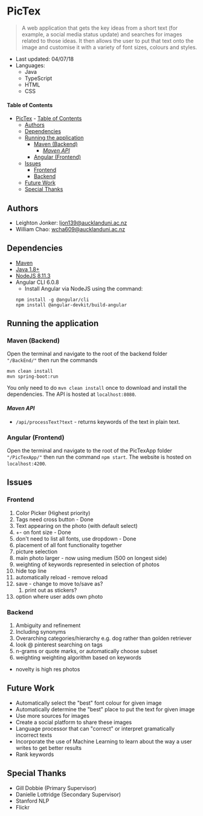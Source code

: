 # PicTex
> A web application that gets the key ideas from a short text (for example, a social media status update) and searches for images related to those ideas. It then allows the user to put that text onto the image and customise it with a variety of font sizes, colours and styles.

+ Last updated: 04/07/18
+ Languages: 
    + Java
    + TypeScript
    + HTML
    + CSS

#### Table of Contents
- [PicTex](#pictex)
            - [Table of Contents](#table-of-contents)
    - [Authors](#authors)
    - [Dependencies](#dependencies)
    - [Running the application](#running-the-application)
        - [Maven (Backend)](#maven-backend)
            - [*Maven API*](#maven-api)
        - [Angular (Frontend)](#angular-frontend)
    - [Issues](#issues)
        - [Frontend](#frontend)
        - [Backend](#backend)
    - [Future Work](#future-work)
    - [Special Thanks](#special-thanks)


## Authors
+ Leighton Jonker: <ljon139@aucklanduni.ac.nz>
+ William Chao: <wcha609@aucklanduni.ac.nz>

## Dependencies
+ [Maven](https://maven.apache.org/download.cgi)
+ [Java 1.8+](http://www.oracle.com/technetwork/java/javase/downloads/jdk8-downloads-2133151.html)
+ [NodeJS 8.11.3](https://nodejs.org/en/)
+ Angular CLI 6.0.8
    + Install Angular via NodeJS using the command:
    ```
    npm install -g @angular/cli
    npm install @angular-devkit/build-angular
    ```

## Running the application

### Maven (Backend)
Open the terminal and navigate to the root of the backend folder `"/BackEnd/"` then run the commands
```
mvn clean install
mvn spring-boot:run
```
You only need to do `mvn clean install` once to download and install the dependencies. The API is hosted at `localhost:8080`.

#### *Maven API*
+ `/api/processText?text` - returns keywords of the text in plain text.

### Angular (Frontend)
Open the terminal and navigate to the root of the PicTexApp folder `"/PicTexApp/"` then run the command `npm start`. The website is hosted on `localhost:4200`.

## Issues
### Frontend
1. Color Picker (Highest priority)
2. Tags need cross button - Done
3. Text appearing on the photo (with default select)
4. +- on font size - Done
5. don't need to list all fonts, use dropdown - Done
6. placement of all font functionality together
7. picture selection
8. main photo larger  - now using medium (500 on longest side)
9. weighting of keywords represented in selection of photos
10. hide top line
11. automatically reload - remove reload
12. save - change to move to/save as?
    1.  print out as stickers?
13. option where user adds own photo

### Backend
1. Ambiguity and refinement
2. Including synonyms
3. Overarching categories/hierarchy e.g. dog rather than golden retriever
4. look @ pinterest searching on tags
5. n-grams or quote marks, or automatically choose subset
6. weighting weighting algorithm based on keywords

+ novelty is high res photos

## Future Work
+ Automatically select the "best" font colour for given image
+ Automatically determine the "best" place to put the text for given image
+ Use more sources for images
+ Create a social platform to share these images
+ Language processor that can "correct" or interpret gramatically incorrect texts
+ Incorporate the use of Machine Learning to learn about the way a user writes to get better results
+ Rank keywords

## Special Thanks
+ Gill Dobbie (Primary Supervisor)
+ Danielle Lottridge (Secondary Supervisor)
+ Stanford NLP
+ Flickr
